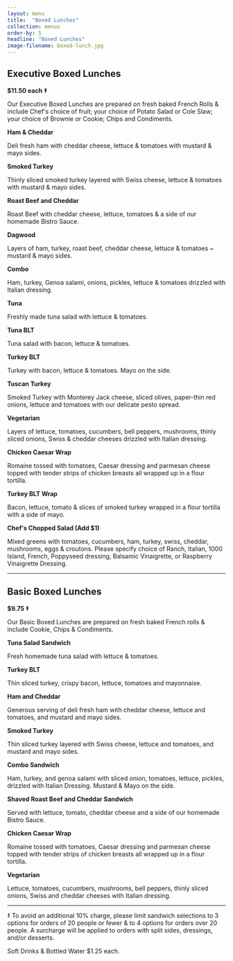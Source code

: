 ```yaml
---
layout: menu
title:  "Boxed Lunches"
collection: menus
order-by: 5
headline: "Boxed Lunches"
image-filename: boxed-lunch.jpg
---
```


## Executive Boxed Lunches

**$11.50 each ‡**

Our Executive Boxed Lunches are prepared on fresh baked French Rolls & include Chef's choice of fruit; your choice of Potato Salad or Cole Slaw; your choice of Brownie or Cookie; Chips and Condiments.

**Ham & Cheddar**

Deli fresh ham with cheddar cheese, lettuce & tomatoes with mustard & mayo sides.


**Smoked Turkey**

Thinly sliced smoked turkey layered with Swiss cheese, lettuce & tomatoes with mustard & mayo sides.


**Roast Beef and Cheddar**

Roast Beef with cheddar cheese, lettuce, tomatoes & a side of our homemade Bistro Sauce.


**Dagwood**

Layers of ham, turkey, roast beef, cheddar cheese, lettuce & tomatoes ~ mustard & mayo sides.


**Combo**

Ham, turkey, Genoa salami, onions, pickles, lettuce & tomatoes drizzled with Italian dressing.


**Tuna**

Freshly made tuna salad with lettuce & tomatoes.


**Tuna BLT**

Tuna salad with bacon, lettuce & tomatoes.


**Turkey BLT**

Turkey with bacon, lettuce & tomatoes. Mayo on the side.


**Tuscan Turkey**

Smoked Turkey with Monterey Jack cheese, sliced olives, paper-thin red onions, lettuce and tomatoes with our delicate pesto spread.


**Vegetarian**

Layers of lettuce, tomatoes, cucumbers, bell peppers, mushrooms, thinly sliced onions, Swiss & cheddar cheeses drizzled with Italian dressing.


**Chicken Caesar Wrap**

Romaine tossed with tomatoes, Caesar dressing and parmesan cheese topped with tender strips of chicken breasts all wrapped up in a flour tortilla.


**Turkey BLT Wrap**

Bacon, lettuce, tomato & slices of smoked turkey wrapped in a flour tortilla with a side of mayo.


**Chef's Chopped Salad (Add $1)**

Mixed greens with tomatoes, cucumbers, ham, turkey, swiss, cheddar, mushrooms, eggs & croutons. Please specify choice of Ranch, Italian, 1000 Island, French, Poppyseed dressing, Balsamic Vinaigrette, or Raspberry Vinaigrette Dressing.

* * *

## Basic Boxed Lunches

**$9.75 ‡**

Our Basic Boxed Lunches are prepared on fresh baked French rolls & include Cookie, Chips & Condiments.

**Tuna Salad Sandwich**

Fresh homemade tuna salad with lettuce & tomatoes.


**Turkey BLT**

Thin sliced turkey, crispy bacon, lettuce, tomatoes and mayonnaise.


**Ham and Cheddar**

Generous serving of deli fresh ham with cheddar cheese, lettuce and tomatoes, and mustard and mayo sides.


**Smoked Turkey**

Thin sliced turkey layered with Swiss cheese, lettuce and tomatoes, and mustard and mayo sides.


**Combo Sandwich**

Ham, turkey, and genoa salami with sliced onion, tomatoes, lettuce, pickles, drizzled with Italian Dressing. Mustard & Mayo on the side.


**Shaved Roast Beef and Cheddar Sandwich**

Served with lettuce, tomato, cheddar cheese and a side of our homemade Bistro Sauce.


**Chicken Caesar Wrap**

Romaine tossed with tomatoes, Caesar dressing and parmesan cheese topped with tender strips of chicken breasts all wrapped up in a flour tortilla.


**Vegetarian**

Lettuce, tomatoes, cucumbers, mushrooms, bell peppers, thinly sliced onions, Swiss and cheddar cheeses with Italian dressing.

* * *

‡ To avoid an additional 10% charge, please limit sandwich selections to 3 options for orders of 20 people or fewer & to 4 options for orders over 20 people. A surcharge will be applied to orders with split sides, dressings, and/or desserts.

Soft Drinks & Bottled Water $1.25 each.